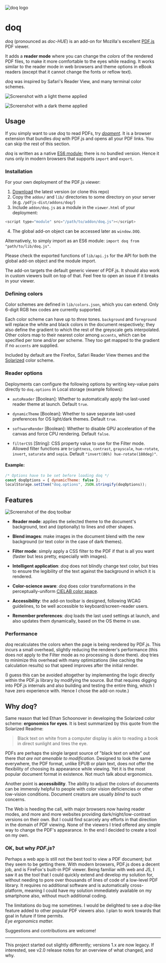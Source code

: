 ![doq logo](docs/logo/logo.png)

# doq

*doq* (pronounced as *doc-HUE*) is an add-on for Mozilla's excellent
[PDF.js][1] PDF viewer.

It adds a **reader mode** where you can change the *colors* of the rendered PDF
files, to make it more comfortable to the eyes while reading. It works similar
to the reader mode in web browsers and theme options in eBook readers (except
that it cannot change the fonts or reflow text).

*doq* was inspired by Safari's Reader View, and many terminal color schemes.

![Screenshot with a light theme applied](docs/screenshots/reader-light.png)

![Screenshot with a dark theme applied](docs/screenshots/reader-dark.png)

## Usage

If you simply want to use *doq* to read PDFs, try [*doqment*][6]. It is a
browser extension that bundles *doq* with PDF.js and opens all your PDF links.
You can skip the rest of this section.

*doq* is written as a native [ES6 module][2]; there is no bundled version.
Hence it runs only in modern browsers that supports `import` and `export`.

### Installation

For your own deployment of the PDF.js viewer:

1. [Download][3] the latest version (or clone this repo)
2. Copy the `addon/` and `lib/` directories to some directory on your server\
   (e.g. `/pdfjs-dist/addons/doq/`)
3. Include `addon/doq.js` as a module in the `viewer.html` of your deployment:

```js
<script type="module" src="/path/to/addon/doq.js"></script>
```
4. The global add-on object can be accessed later as `window.DOQ`.

Alternatively, to simply import as an ES6 module:
`import doq from "path/to/lib/doq.js"`.

Please check the exported functions of `lib/api.js` for the API for both the
global add-on object and the module import.

The add-on targets the default generic viewer of PDF.js. It should also work in
custom viewers built on top of that. Feel free to open an issue if it breaks in
your viewer.

### Defining colors

Color schemes are defined in `lib/colors.json`, which you can extend. Only
6-digit RGB hex codes are currently supported.

Each color scheme can have up to *three* tones. `background` and `foreground`
will replace the white and black colors in the document respectively; they also
define the gradient to which the rest of the greyscale gets interpolated. Other
colors map to their nearest color among `accents`, which can be specified per
tone and/or per scheme. They too get mapped to the gradient if no `accents` are
supplied.

Included by default are the Firefox, Safari Reader View themes and the
[Solarized][4] color scheme.

### Reader options

Deployments can configure the following options by writing key-value pairs
directly to `doq.options` in Local storage (example follows):

- `autoReader` [Boolean]: Whether to automatically apply the last-used reader
  theme at launch. Default `true`.

- `dynamicTheme` [Boolean]: Whether to save separate last-used preferences for
  OS light/dark themes. Default `true`.

- `softwareRender` [Boolean]: Whether to disable GPU acceleration of the canvas
  and force CPU rendering. Default `false`.

- `filterCSS` [String]: CSS property value to use for the Filter mode. Allowed
  filter functions are `brightness`, `contrast`, `grayscale`, `hue-rotate`,
  `invert`, `saturate` and `sepia`. Default `"invert(86%) hue-rotate(180deg)"`.

#### Example:

```js
/* Options have to be set before loading doq */
const doqOptions = { dynamicTheme: false };
localStorage.setItem("doq.options", JSON.stringify(doqOptions));
```

## Features

![Screenshot of the doq toolbar](docs/screenshots/addon-toolbar.png)

- **Reader mode**: applies the selected theme to the document's background,
  text and (optionally) to lines and other shapes.

- **Blend images**: make images in the document blend with the new background
  (or text color in the case of dark themes).

- **Filter mode**: simply apply a CSS filter to the PDF if that is all you want
  (faster but less pretty, especially with images).

- **Intelligent application**: *doq* does not blindly change text color, but
  tries to ensure the legibility of the text against the background in which it
  is rendered.

- **Color-science aware**: *doq* does color transformations in the
  perceptually-uniform [CIELAB color space][5].

- **Accessibility**: the add-on toolbar is designed, following WCAG guidelines,
  to be well accessible to keyboard/screen-reader users.

- **Remember preferences**: *doq* loads the last used settings at launch, and
  also updates them dynamically, based on the OS theme in use.

### Performance

*doq* recalculates the colors when the page is being rendered by PDF.js. This
incurs a small overhead, slightly reducing the renderer's performance (this
does not apply to the Filter mode as no processing is done there). *doq* tries
to minimize this overhead with many optimizations (like caching the calculation
results) so that speed improves after the initial render.

(I guess this can be avoided altogether by implementing the logic directly
within the PDF.js library by modifying the source. But that requires digging
into PDF.js internals and also building and testing the entire thing, which I
have zero experience with. Hence I chose the add-on route.)

## Why *doq*?

Same reason that led Ethan Schoonover in developing the Solarized color scheme:
**ergonomics for eyes**. It is best summarized by this quote from the Solarized
Readme:

> Black text on white from a computer display is akin to reading a book in
> direct sunlight and tires the eye.

PDFs are perhaps the single largest source of "black text on white" out there
*that are not amenable to modification*. Designed to look the same everywhere,
the PDF format, unlike EPUB or plain text, does not offer the flexibility of
choosing its appearance while viewing. Yet it is the most popular document
format in existence. Not much talk about ergonomics.

Another point is **accessibility**. The ability to adjust the colors of
documents can be immensly helpful to people with color vision deficiencies or
other low-vision conditions. Document creators are usually *blind* to such
concerns.

The Web is heeding the call, with major browsers now having reader modes, and
more and more websites providing dark/night/low-contrast versions on their own.
But I could find scarcely any efforts in that direction in the domain of PDF
viewing. None of the viewers I tried offered any simple way to change the PDF's
appearance. In the end I decided to create a tool on my own.

### OK, but why *PDF.js*?

Perhaps a web app is still not the best tool to view a PDF document; but they
seem to be getting there. With modern browsers, PDF.js does a decent job, and
is FireFox's built-in PDF viewer. Being familiar with web and JS, I saw it as
the tool that I could quickly extend and develop my solution for, without
needing to pore over thousands of lines of code of a low-level PDF library. It
requires no additional software and is automatically cross-platform, meaning I
could have my solution immediately available on my smartphone also, without
much additional coding.

The limitations do bug me sometimes. I would be delighted to see a *doq*-like
feature added to other popular PDF viewers also. I plan to work towards that
goal in future if time permits.\
*Eye ergonomics matter.*

Suggestions and contributions are welcome!

---

This project started out slightly differently; versions 1.x are now legacy. If
interested, see v2.0 release notes for an overview of what changed, and why.

[1]: https://mozilla.github.io/pdf.js/
[2]: https://developer.mozilla.org/en-US/docs/Web/JavaScript/Guide/Modules
[3]: https://github.com/shivaprsd/doq/releases/latest
[4]: https://ethanschoonover.com/solarized/
[5]: https://en.wikipedia.org/wiki/CIELAB_color_space
[6]: https://github.com/shivaprsd/doqment
